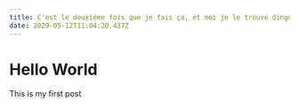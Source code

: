 ```yaml
---
title: C'est le deuxième fois que je fais ça, et moi je le trouve dingue!
date: 2020-05-12T11:04:20.437Z
---
```

# Hello World


This is my first post

